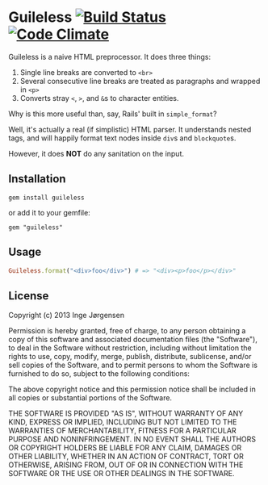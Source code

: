 # Guileless [![Build Status](https://travis-ci.org/elektronaut/guileless.png)](https://travis-ci.org/elektronaut/guileless) [![Code Climate](https://codeclimate.com/github/elektronaut/guileless.png)](https://codeclimate.com/github/elektronaut/guileless)

Guileless is a naive HTML preprocessor. It does three things:

1. Single line breaks are converted to `<br>`
2. Several consecutive line breaks are treated as paragraphs and wrapped in `<p>`
3. Converts stray `<`, `>`, and `&`s to character entities.

Why is this more useful than, say, Rails' built in `simple_format`?

Well, it's actually a real (if simplistic) HTML parser. It understands nested
tags, and will happily format text nodes inside `div`s and `blockquote`s.

However, it does **NOT** do any sanitation on the input.

## Installation

    gem install guileless

or add it to your gemfile:

    gem "guileless"

## Usage

```ruby
Guileless.format("<div>foo</div>") # => "<div><p>foo</p></div>"
```

## License

Copyright (c) 2013 Inge Jørgensen

Permission is hereby granted, free of charge, to any person obtaining a copy
of this software and associated documentation files (the "Software"), to deal
in the Software without restriction, including without limitation the rights
to use, copy, modify, merge, publish, distribute, sublicense, and/or sell
copies of the Software, and to permit persons to whom the Software is
furnished to do so, subject to the following conditions:

The above copyright notice and this permission notice shall be included in
all copies or substantial portions of the Software.

THE SOFTWARE IS PROVIDED "AS IS", WITHOUT WARRANTY OF ANY KIND, EXPRESS OR
IMPLIED, INCLUDING BUT NOT LIMITED TO THE WARRANTIES OF MERCHANTABILITY,
FITNESS FOR A PARTICULAR PURPOSE AND NONINFRINGEMENT. IN NO EVENT SHALL THE
AUTHORS OR COPYRIGHT HOLDERS BE LIABLE FOR ANY CLAIM, DAMAGES OR OTHER
LIABILITY, WHETHER IN AN ACTION OF CONTRACT, TORT OR OTHERWISE, ARISING FROM,
OUT OF OR IN CONNECTION WITH THE SOFTWARE OR THE USE OR OTHER DEALINGS IN
THE SOFTWARE.
